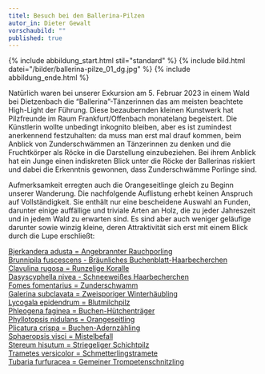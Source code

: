 ```yaml
---
titel: Besuch bei den Ballerina-Pilzen
autor_in: Dieter Gewalt
vorschaubild: ""
published: true
---
```

{% include abbildung_start.html stil="standard" %}
{% include bild.html datei="/bilder/ballerina-pilze_01_dg.jpg" %}
{% include abbildung_ende.html %}

Natürlich waren bei unserer Exkursion am 5. Februar 2023 in einem Wald bei Dietzenbach die “Ballerina”-Tänzerinnen das am meisten beachtete High-Light der Führung. Diese bezaubernden kleinen Kunstwerk hat Pilzfreunde im Raum Frankfurt/Offenbach monatelang begeistert. Die Künstlerin wollte unbedingt inkognito bleiben, aber es ist zumindest anerkennend festzuhalten: da muss man erst mal drauf kommen, beim Anblick von Zunderschwämmen an Tänzerinnen zu denken und die Fruchtkörper als Röcke in die Darstellung einzubeziehen. Bei ihrem Anblick hat ein Junge einen indiskreten Blick unter die Röcke der Ballerinas riskiert und dabei die Erkenntnis gewonnen, dass Zunderschwämme Porlinge sind.

Aufmerksamkeit erregten auch die Orangeseitlinge gleich zu Beginn unserer Wanderung. Die nachfolgende Auflistung erhebt keinen Anspruch auf Vollständigkeit. Sie enthält nur eine bescheidene Auswahl an Funden, darunter einige auffällige und triviale Arten an Holz, die zu jeder Jahreszeit und in jedem Wald zu erwarten sind. Es sind aber auch weniger geläufige darunter sowie winzig kleine, deren Attraktivität sich erst mit einem Blick durch die Lupe erschließt:

[Bjerkandera adusta = Angebrannter Rauchporling](/pilze/bjerkandera-adusta-angebrannter-rauchporling)\
[Brunnipila fuscescens - Bräunliches Buchenblatt-Haarbecherchen](/pilze/brunnipila-fuscescens-bräunliches-buchenblatt-haarbecherchen)\
[Clavulina rugosa = Runzelige Koralle](/pilze/clavulina-rugosa-runzelige-koralle)\
[Dasyscyphella nivea - Schneeweißes Haarbecherchen](/pilze/dasyscyphella-nivea-schneeweißes-haarbecherchen)\
[Fomes fomentarius = Zunderschwamm](/pilze/fomes-fomentarius-zunderschwamm)\
[Galerina subclavata = Zweisporiger Winterhäubling](/pilze/galerina-subclavata-zweisporiger-winterhäubling)\
[Lycogala epidendrum = Blutmilchpilz](/pilze/lycogala-epidendrum-blutmilchpilz)\
[Phleogena faginea = Buchen-Hütchenträger](/pilze/phleogena-faginea-buchen-hütchenträger)\
[Phyllotopsis nidulans = Orangeseitling](/pilze/phyllotopsis-nidulans-orangeseitling)\
[Plicatura crispa = Buchen-Adernzähling](/pilze/plicatura-crispa-buchen-adernzähling)\
[Sphaeropsis visci = Mistelbefall](/pilze/sphaeropsis-visci-mistelbefall)\
[Stereum hisutum = Striegeliger Schichtpilz](/pilze/stereum-hirsutum-striegeliger-schichtpilz)\
[Trametes versicolor = Schmetterlingstramete](/pilze/trametes-versicolor-schmetterlingstramete)\
[Tubaria furfuracea = Gemeiner Trompetenschnitzling](/pilze/tubaria-furfuracea-gemeiner-trompetenschnitzling)